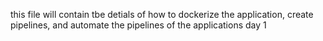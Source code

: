 this file will contain tbe detials of how to
dockerize the application, create pipelines, and automate the pipelines of the applications 
day 1
